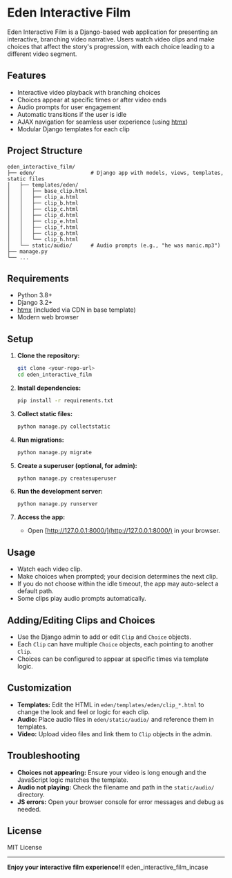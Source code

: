 # Eden Interactive Film

Eden Interactive Film is a Django-based web application for presenting an interactive, branching video narrative. Users watch video clips and make choices that affect the story's progression, with each choice leading to a different video segment.

## Features

- Interactive video playback with branching choices
- Choices appear at specific times or after video ends
- Audio prompts for user engagement
- Automatic transitions if the user is idle
- AJAX navigation for seamless user experience (using [htmx](https://htmx.org/))
- Modular Django templates for each clip

## Project Structure

```
eden_interactive_film/
├── eden/                  # Django app with models, views, templates, static files
│   ├── templates/eden/
│   │   ├── base_clip.html
│   │   ├── clip_a.html
│   │   ├── clip_b.html
│   │   ├── clip_c.html
│   │   ├── clip_d.html
│   │   ├── clip_e.html
│   │   ├── clip_f.html
│   │   ├── clip_g.html
│   │   └── clip_h.html
│   └── static/audio/      # Audio prompts (e.g., "he was manic.mp3")
├── manage.py
└── ...
```

## Requirements

- Python 3.8+
- Django 3.2+
- [htmx](https://htmx.org/) (included via CDN in base template)
- Modern web browser

## Setup

1. **Clone the repository:**
    ```bash
    git clone <your-repo-url>
    cd eden_interactive_film
    ```

2. **Install dependencies:**
    ```bash
    pip install -r requirements.txt
    ```

3. **Collect static files:**
    ```bash
    python manage.py collectstatic
    ```

4. **Run migrations:**
    ```bash
    python manage.py migrate
    ```

5. **Create a superuser (optional, for admin):**
    ```bash
    python manage.py createsuperuser
    ```

6. **Run the development server:**
    ```bash
    python manage.py runserver
    ```

7. **Access the app:**
    - Open [http://127.0.0.1:8000/](http://127.0.0.1:8000/) in your browser.

## Usage

- Watch each video clip.
- Make choices when prompted; your decision determines the next clip.
- If you do not choose within the idle timeout, the app may auto-select a default path.
- Some clips play audio prompts automatically.

## Adding/Editing Clips and Choices

- Use the Django admin to add or edit `Clip` and `Choice` objects.
- Each `Clip` can have multiple `Choice` objects, each pointing to another `Clip`.
- Choices can be configured to appear at specific times via template logic.

## Customization

- **Templates:** Edit the HTML in `eden/templates/eden/clip_*.html` to change the look and feel or logic for each clip.
- **Audio:** Place audio files in `eden/static/audio/` and reference them in templates.
- **Video:** Upload video files and link them to `Clip` objects in the admin.

## Troubleshooting

- **Choices not appearing:** Ensure your video is long enough and the JavaScript logic matches the template.
- **Audio not playing:** Check the filename and path in the `static/audio/` directory.
- **JS errors:** Open your browser console for error messages and debug as needed.

## License

MIT License

---

**Enjoy your interactive film experience!**# eden_interactive_film_incase
